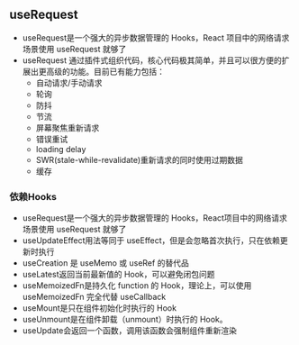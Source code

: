 ## useRequest

- useRequest是一个强大的异步数据管理的 Hooks，React 项目中的网络请求场景使用 useRequest 就够了
- useRequest 通过插件式组织代码，核心代码极其简单，并且可以很方便的扩展出更高级的功能。目前已有能力包括：
  - 自动请求/手动请求
  - 轮询
  - 防抖
  - 节流
  - 屏幕聚焦重新请求
  - 错误重试
  - loading delay
  - SWR(stale-while-revalidate)重新请求的同时使用过期数据
  - 缓存

### 依赖Hooks

- useRequest是一个强大的异步数据管理的 Hooks，React项目中的网络请求场景使用 useRequest 就够了
- useUpdateEffect用法等同于 useEffect，但是会忽略首次执行，只在依赖更新时执行
- useCreation 是 useMemo 或 useRef 的替代品
- useLatest返回当前最新值的 Hook，可以避免闭包问题
- useMemoizedFn是持久化 function 的 Hook，理论上，可以使用 useMemoizedFn 完全代替 useCallback
- useMount是只在组件初始化时执行的 Hook
- useUnmount是在组件卸载（unmount）时执行的 Hook。
- useUpdate会返回一个函数，调用该函数会强制组件重新渲染

## 
